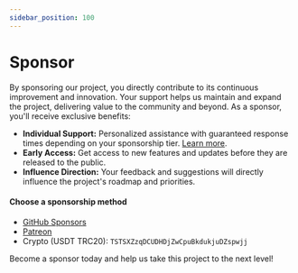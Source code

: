 ```yaml
---
sidebar_position: 100
---
```


# Sponsor

By sponsoring our project, you directly contribute to its continuous improvement and innovation. Your support helps us maintain and expand the project, delivering value to the community and beyond. As a sponsor, you'll receive exclusive benefits:

- **Individual Support:** Personalized assistance with guaranteed response times depending on your sponsorship tier. [Learn more](./support.mdx).
- **Early Access:** Get access to new features and updates before they are released to the public.
- **Influence Direction:** Your feedback and suggestions will directly influence the project's roadmap and priorities.

#### Choose a sponsorship method

- [GitHub Sponsors](https://github.com/sponsors/vitabaks)
- [Patreon](https://www.patreon.com/vitabaks)
- Crypto (USDT TRC20): `TSTSXZzqDCUDHDjZwCpuBkdukjuDZspwjj`

Become a sponsor today and help us take this project to the next level!
